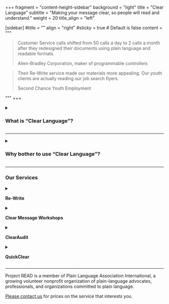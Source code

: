 +++
fragment = "content-height-sidebar"
background = "light"
title = "Clear Language"
subtitle = "Making your message clear, so people will read and understand."
weight = 20
title_align = "left"

[sidebar]
  #title = ""
  align = "right"
  #sticky = true # Default is false
  content = """
  
> Customer Service calls shifted from 50 calls a day to 2 calls a month after they redesigned their documents using plain language and readable formats.  
>  
> Allen-Bradley Corporation, maker of programmable controllers 
  
    
  
> Their Re-Write service made our materials more appealing. Our youth clients are actually reading our job search flyers.  
>  
> Second Chance Youth Employment  

"""
+++

<details>
    
<summary>
    
### What is “Clear Language”?  

</summary>

Clear or Plain Language is a method of presenting information so it is easy for everyone to read and understand.  

- It considers how the document looks as well as what it says.  
- It aids comprehension and understanding.  
- It is focused on the reader not the writer.  
- It is logical and well-planned.  
- It is useful for conveying any message in any medium. 
  
Clear Language means your reader never has to say – “Huh?!”  

</details>

***

<details>
    
<summary>
    
### Why bother to use “Clear Language”?  

</summary>

 
- Saves time and money  
- Makes your product or service information easier to read and use  
- Ensures accessibility – vital information is understood by all  
- Helps your organization meet the AODA Standards (Accessibility for Ontarians with Disabilities Act)  
- Lessens training costs and down-time while increasing productivity and safety  
- Focuses and clarifies key messages  

</details>

***


### Our Services 



<details>

<summary>

**Re-Write**  

</summary>

This consultation service provides both expert advice and complete re-writes (language and design) on documents of any length. We have trained and certified Clear Language Consultants with over 20 years experience.  

</details>

<details>

<summary>
  
**Clear Message Workshops**  

</summary>

We can provide workshops (minimum of 2 hours) to staff groups about the basic principles of clear language. In turn, your staff can apply those principles to in-house documents. These workshops are delivered by certified Clear Language Consultants.  
 
</details> 

<details>

<summary>
    
**ClearAudit**  
    
</summary>

We visit your organization and perform a detailed review of all signage, display boards, materials and brochures. We will provide a complete report on how to make your company more “clear” to the public and consumers.

</details> 

<details>

<summary>
  
**QuickClear**

</summary>

Consultations for charitable agencies. We can review documents (maximum of 2 pages) and provide expert clear language advice. Maximum free consultation is one hour.  
  
</details>

 
***


Project READ is a member of Plain Language Association International, a growing volunteer nonprofit organization of plain-language advocates, professionals, and organizations committed to plain language.  
  
[Please contact us](/about/contact/) for prices on the service that interests you.


